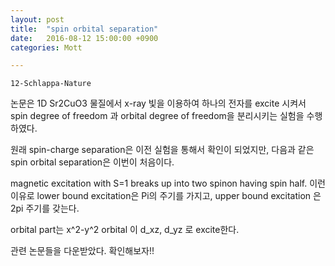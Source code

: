 ```yaml
---
layout: post
title:  "spin orbital separation"
date:   2016-08-12 15:00:00 +0900
categories: Mott

---
```


`12-Schlappa-Nature`

논문은 1D Sr2CuO3 물질에서 x-ray 빛을 이용하여 하나의 전자를 excite 시켜서 spin degree of freedom 과 orbital degree of freedom을 분리시키는 실험을 수행하였다. 

원래 spin-charge separation은 이전 실험을 통해서 확인이 되었지만, 다음과 같은 spin orbital separation은 이번이 처음이다. 

magnetic excitation with S=1 breaks up into two spinon having spin half. 이런이유로 lower bound excitation은 Pi의 주기를 가지고, upper bound excitation 은 2pi 주기를 갖는다.

orbital part는 x^2-y^2 orbital 이 d_xz, d_yz 로 excite한다.


관련 논문들을 다운받았다. 확인해보자!!

